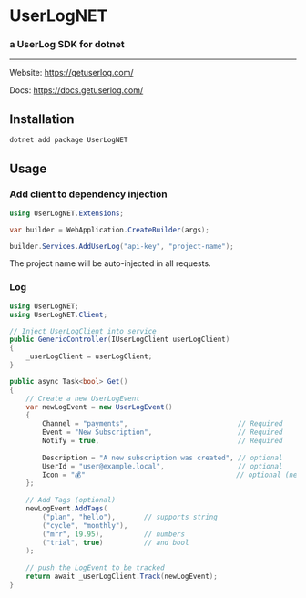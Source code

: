 # UserLogNET 
### a UserLog SDK for dotnet

-----

Website: https://getuserlog.com/

Docs: https://docs.getuserlog.com/

## Installation

```sh
dotnet add package UserLogNET
```

## Usage

### Add client to dependency injection

```csharp
using UserLogNET.Extensions;

var builder = WebApplication.CreateBuilder(args);

builder.Services.AddUserLog("api-key", "project-name");
```

The project name will be auto-injected in all requests.

### Log

```csharp
using UserLogNET;
using UserLogNET.Client;

// Inject UserLogClient into service
public GenericController(IUserLogClient userLogClient)
{
    _userLogClient = userLogClient;
}

public async Task<bool> Get()
{
    // Create a new UserLogEvent
    var newLogEvent = new UserLogEvent()
    {
        Channel = "payments",                           // Required
        Event = "New Subscription",                     // Required
        Notify = true,                                  // Required
        
        Description = "A new subscription was created", // optional
        UserId = "user@example.local",                  // optional
        Icon = "💰"                                     // optional (needs to be an emoji)
    };
    
    // Add Tags (optional)
    newLogEvent.AddTags(
        ("plan", "hello"),       // supports string
        ("cycle", "monthly"),    
        ("mrr", 19.95),          // numbers
        ("trial", true)          // and bool
    );
    
    // push the LogEvent to be tracked
    return await _userLogClient.Track(newLogEvent);
}
```
